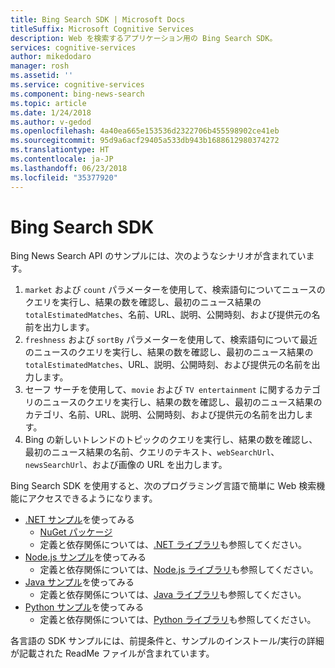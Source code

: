 ```yaml
---
title: Bing Search SDK | Microsoft Docs
titleSuffix: Microsoft Cognitive Services
description: Web を検索するアプリケーション用の Bing Search SDK。
services: cognitive-services
author: mikedodaro
manager: rosh
ms.assetid: ''
ms.service: cognitive-services
ms.component: bing-news-search
ms.topic: article
ms.date: 1/24/2018
ms.author: v-gedod
ms.openlocfilehash: 4a40ea665e153536d2322706b455598902ce41eb
ms.sourcegitcommit: 95d9a6acf29405a533db943b1688612980374272
ms.translationtype: HT
ms.contentlocale: ja-JP
ms.lasthandoff: 06/23/2018
ms.locfileid: "35377920"
---
```

# <a name="bing-search-sdk"></a>Bing Search SDK
Bing News Search API のサンプルには、次のようなシナリオが含まれています。
1. `market` および `count` パラメーターを使用して、検索語句についてニュースのクエリを実行し、結果の数を確認し、最初のニュース結果の `totalEstimatedMatches`、名前、URL、説明、公開時刻、および提供元の名前を出力します。
2. `freshness` および `sortBy` パラメーターを使用して、検索語句について最近のニュースのクエリを実行し、結果の数を確認し、最初のニュース結果の `totalEstimatedMatches`、URL、説明、公開時刻、および提供元の名前を出力します。
3. セーフ サーチを使用して、`movie` および `TV entertainment` に関するカテゴリのニュースのクエリを実行し、結果の数を確認し、最初のニュース結果のカテゴリ、名前、URL、説明、公開時刻、および提供元の名前を出力します。
4. Bing の新しいトレンドのトピックのクエリを実行し、結果の数を確認し、最初のニュース結果の名前、クエリのテキスト、`webSearchUrl`、`newsSearchUrl`、および画像の URL を出力します。

Bing Search SDK を使用すると、次のプログラミング言語で簡単に Web 検索機能にアクセスできるようになります。
* [.NET サンプル](https://github.com/Azure-Samples/cognitive-services-dotnet-sdk-samples/tree/master/BingSearchv7)を使ってみる
    * [NuGet パッケージ](https://www.nuget.org/packages/Microsoft.Azure.CognitiveServices.Search.NewsSearch/1.2.0)
    * 定義と依存関係については、[.NET ライブラリ](https://github.com/Azure/azure-sdk-for-net/tree/psSdkJson6/src/SDKs/CognitiveServices/dataPlane/Search/BingNewsSearch)も参照してください。
* [Node.js サンプル](https://github.com/Azure-Samples/cognitive-services-node-sdk-samples)を使ってみる 
    * 定義と依存関係については、[Node.js ライブラリ](https://github.com/Azure/azure-sdk-for-node/tree/master/lib/services/newsSearch)も参照してください。
* [Java サンプル](https://github.com/Azure-Samples/cognitive-services-java-sdk-samples)を使ってみる 
    * 定義と依存関係については、[Java ライブラリ](https://github.com/Azure-Samples/cognitive-services-java-sdk-samples/tree/master/Search/BingNewsSearch)も参照してください。
* [Python サンプル](https://github.com/Azure-Samples/cognitive-services-python-sdk-samples)を使ってみる 
    * 定義と依存関係については、[Python ライブラリ](https://github.com/Azure/azure-sdk-for-python/tree/master/azure-cognitiveservices-search-newssearch)も参照してください。

各言語の SDK サンプルには、前提条件と、サンプルのインストール/実行の詳細が記載された ReadMe ファイルが含まれています。
